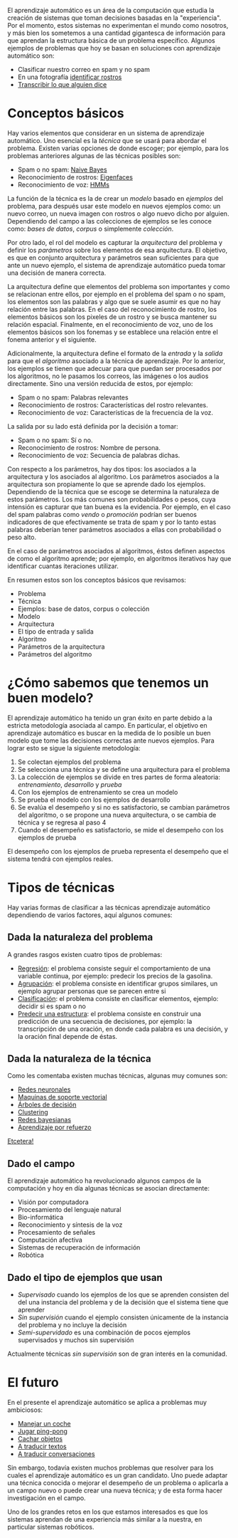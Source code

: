 

El aprendizaje automático es un área de la computación que estudia la creación
de sistemas que toman decisiones basadas en la "experiencia". Por el momento,
estos sistemas no experimentan el mundo como nosotros, y más bien los
sometemos a una cantidad gigantesca de información para que aprendan la
estructura básica de un problema específico. Algunos ejemplos de problemas que
hoy se basan en soluciones con aprendizaje automático son:

* Clasificar nuestro correo en spam y no spam
* En una fotografía [identificar rostros](http://youtu.be/l4Rn38_vrLQ)
* [Transcribir lo que alguien dice](http://youtu.be/fDX-RVCmfWU)

Conceptos básicos
=================

Hay varios elementos que considerar en un sistema de aprendizaje automático.
Uno esencial es la *técnica* que se usará para abordar el problema. Existen
varias opciones de donde escoger;  por ejemplo, para los problemas anteriores
algunas de las técnicas posibles son:

* Spam o no spam: [Naive
Bayes](http://es.wikipedia.org/wiki/Clasificador_bayesiano_ingenuo)
* Reconocimiento de rostros:
[Eigenfaces](http://en.wikipedia.org/wiki/Eigenface)
* Reconocimiento de voz:
[HMMs](http://es.wikipedia.org/wiki/Modelo_oculto_de_M%C3%A1rkov)

La función de la técnica es la de crear un *modelo* basado en  *ejemplos* del
problema, para después usar este modelo en nuevos ejemplos como: un nuevo
correo, un nueva imagen con rostros o algo nuevo dicho por alguien.
Dependiendo del campo a las colecciones de ejemplos se les conoce como: _bases
de datos_, _corpus_ o simplemente _colección_.

Por otro lado, el rol del modelo es capturar la *arquitectura* del problema y
definir los *parámetros* sobre los elementos de esa arquitectura. El objetivo,
es que en conjunto arquitectura y parámetros sean suficientes para que ante un
nuevo ejemplo, el sistema de aprendizaje automático pueda tomar una decisión
de manera correcta.

La arquitectura define que elementos del problema son importantes y como se
relacionan entre ellos, por ejemplo en el problema del spam o no spam, los
elementos son las palabras y algo que se suele asumir es que no hay relación
entre las palabras. En el caso del reconocimiento de rostro, los elementos
básicos son los pixeles de un rostro y se busca mantener su relación espacial.
Finalmente, en el reconocimiento de voz, uno de los elementos básicos son los
fonemas y se establece una relación entre el fonema anterior y el siguiente.

Adicionalmente, la arquitectura define el formato de la  *entrada* y la
*salida* para que el  *algoritmo* asociado a la técnica de aprendizaje. Por lo
anterior, los ejemplos se tienen que adecuar para que puedan ser procesados
por los algoritmos, no le pasamos los correos, las imágenes o los audios
directamente. Sino una versión reducida de estos, por ejemplo:

* Spam o no spam: Palabras relevantes
* Reconocimiento de rostros: Características del rostro relevantes.
* Reconocimiento de voz: Características de la frecuencia de la voz.

La salida por su lado está definida por la decisión a tomar:

* Spam o no spam: Sí o no.
* Reconocimiento de rostros: Nombre de persona.
* Reconocimiento de voz: Secuencia de palabras dichas.

Con respecto a los parámetros, hay dos tipos: los asociados a la arquitectura
y los asociados al algoritmo.  Los parámetros asociados a la arquitectura son
propiamente lo que se aprende dado los ejemplos. Dependiendo de la técnica que
se escoge se determina la naturaleza de estos parámetros.  Los más comunes son
probabilidades o pesos, cuya intensión es capturar que tan buena es la
evidencia. Por ejemplo, en el caso del spam palabras como _vendo_ o
_promoción_ podrían ser buenos indicadores de que efectivamente se trata de
spam y por lo tanto estas palabras deberían tener parámetros asociados a ellas
con probabilidad o peso alto.

En el caso de parámetros asociados al algoritmos, éstos definen aspectos de
como el algoritmo aprende; por ejemplo, en algoritmos iterativos hay que
identificar cuantas iteraciones utilizar.

En resumen estos son los conceptos básicos que revisamos:

* Problema
* Técnica
* Ejemplos: base de datos, corpus o colección
* Modelo
* Arquitectura
* El tipo de entrada y salida
* Algoritmo
* Parámetros de la arquitectura
* Parámetros del algoritmo

¿Cómo sabemos que tenemos un buen modelo?
=========================================

El aprendizaje automático ha tenido un gran éxito en parte debido a la
estricta metodología asociada al campo. En particular, el objetivo en
aprendizaje automático es buscar en la medida de lo posible un buen modelo que
tome las decisiones correctas ante nuevos ejemplos. Para lograr esto se sigue
la siguiente metodología:

1. Se colectan ejemplos del problema
2. Se selecciona una técnica y se define una arquitectura para el problema
3. La colección de ejemplos se divide en tres partes de forma aleatoria:
*entrenamiento*, *desarrollo* y  *prueba*
4. Con los ejemplos de entrenamiento se crea un modelo
5. Se prueba el modelo con los ejemplos de desarrollo
6. Se evalúa el desempeño y si no es satisfactorio, se cambian parámetros del
algoritmo, o se propone una nueva arquitectura, o se cambia de técnica y se
regresa al paso 4
7. Cuando el desempeño es satisfactorio, se mide el desempeño con los ejemplos
de prueba

El desempeño con los ejemplos de prueba representa el desempeño que el sistema
tendrá con ejemplos reales.

Tipos de técnicas
=================

Hay varias formas de clasificar a las técnicas aprendizaje automático
dependiendo de varios factores, aquí algunos comunes:

Dada la naturaleza del problema
-------------------------------

A grandes rasgos existen cuatro tipos de problemas:

* [Regresión](http://en.wikipedia.org/wiki/Regression_analysis): el problema
consiste seguir el comportamiento de una variable continua, por ejemplo:
predecir los precios de la gasolina.
* [Agrupación](http://en.wikipedia.org/wiki/Cluster_analysis): el problema
consiste en identificar grupos similares, un ejemplo agrupar personas que se
parecen entre si
* [Clasificación](http://en.wikipedia.org/wiki/Regression_analysis): el
problema consiste en clasificar elementos, ejemplo: decidir si es spam o no
* [Predecir una
estructura](http://en.wikipedia.org/wiki/Structured_prediction): el problema
consiste en construir una predicción de una secuencia de decisiones, por
ejemplo: la transcripción de una oración, en donde cada palabra es una
decisión, y la oración final depende de éstas.

Dada la naturaleza de la técnica
--------------------------------

Como les comentaba existen muchas técnicas, algunas muy comunes son:

* [Redes neuronales](http://en.wikipedia.org/wiki/Artificial_neural_network)
* [Maquinas de soporte
vectorial](http://en.wikipedia.org/wiki/Support_vector_machines)
* [Árboles de decisión](http://en.wikipedia.org/wiki/Support_vector_machines)
* [Clustering](http://en.wikipedia.org/wiki/Cluster_analysis)
* [Redes bayesianas](http://en.wikipedia.org/wiki/Bayesian_network)
* [Aprendizaje por
refuerzo](http://en.wikipedia.org/wiki/Reinforcement_learning)

[Etcetera!](http://en.wikipedia.org/wiki/Machine_learning#Approaches)

Dado el campo
-------------

El aprendizaje automático ha revolucionado algunos campos de la computación y
hoy en día algunas técnicas se asocian directamente:

* Visión por computadora
* Procesamiento del lenguaje natural
* Bio-informática
* Reconocimiento y síntesis de la voz
* Procesamiento de señales
* Computación afectiva
* Sistemas de recuperación de información
* Robótica

Dado el tipo de ejemplos que usan
---------------------------------

* _Supervisado_ cuando los ejemplos de los que se aprenden consisten del
del una instancia del problema y de la decisión que el sistema tiene que
aprender
* _Sin supervisión_ cuando el ejemplo consisten únicamente de la instancia del
problema y no incluye la decisión
* _Semi-supervidado_ es una combinación de pocos ejemplos
supervisados y muchos sin supervisión

Actualmente técnicas _sin supervisión_ son de gran interés en la comunidad.

El futuro
=========

En el presente el aprendizaje automático se aplica a problemas muy ambiciosos:

* [Manejar un coche](http://youtu.be/csvt6JBAwBk)
* [Jugar ping-pong](http://youtu.be/SH3bADiB7uQ)
* [Cachar objetos](http://youtu.be/M413lLWvrbI)
* [A traducir
textos](http://edition.cnn.com/video/data/2.0/video/business/2013/05/09/make-create-innovate-machine-translation.cnn.html)
* [A traducir conversaciones](http://youtu.be/eu9kMIeS0wQ)


Sin embargo, todavía existen muchos problemas que resolver para los cuales el
aprendizaje automático es un gran candidato. Uno puede adaptar una técnica
conocida o mejorar el desempeño de un problema o aplicarla a un campo nuevo o
puede crear una nueva técnica; y de esta forma hacer investigación en el
campo.

Uno de los grandes retos en los que estamos interesados es que los sistemas
aprendan de una experiencia más similar a la nuestra, en particular sistemas
robóticos.
